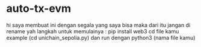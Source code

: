 # auto-tx-evm
hi saya membuat ini dengan segala yang saya bisa maka dari itu jangan di rename yah
langkah untuk memulainya :
pip install web3
cd file kamu example (cd unichain_sepolia.py)
dan run dengan python3 (nama file kamu)
